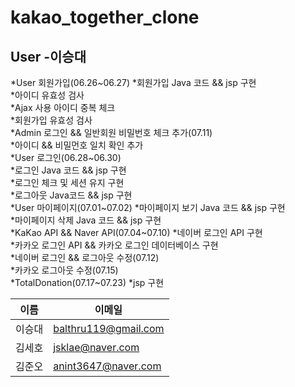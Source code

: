 kakao_together_clone
==========================

User -이승대
--------------------------
*User 회원가입(06.26~06.27)
	*회원가입 Java 코드 && jsp 구현  
	*아이디 유효성 검사  
	*Ajax 사용 아이디 중복 체크  
	*회원가입 유효성 검사  
		*Admin 로그인 && 일반회원 비밀번호 체크 추가(07.11)  
		*아이디 && 비밀먼호 일치 확인 추가  
*User 로그인(06.28~06.30)  
	*로그인 Java 코드 && jsp 구현  
	*로그인 체크 및 세션 유지 구현  
	*로그아웃 Java코드 && jsp 구현  
*User 마이페이지(07.01~07.02)
	*마이페이지 보기 Java 코드 && jsp 구현  
	*마이페이지 삭제 Java 코드 && jsp 구현  
*KaKao API && Naver API(07.04~07.10)
	*네이버 로그인 API 구현  
	*카카오 로그인 API && 카카오 로그인 데이터베이스 구현  
		*네이버 로그인 && 로그아웃 수정(07.12)  
		*카카오 로그아웃 수정(07.15)  
*TotalDonation(07.17~07.23)
	*jsp 구현  



이름|이메일|
---|---|
이승대|balthru119@gmail.com|
김세호|jsklae@naver.com| 
김준오|anint3647@naver.com|







